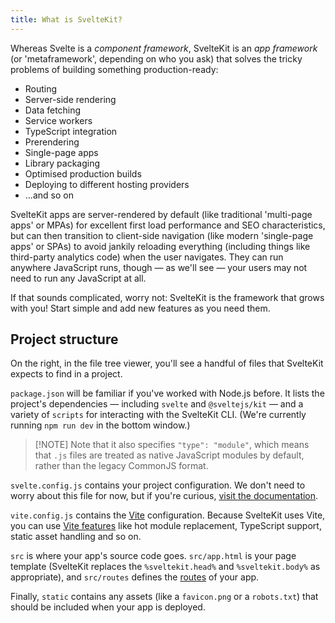 ```yaml
---
title: What is SvelteKit?
---
```


Whereas Svelte is a _component framework_, SvelteKit is an _app framework_ (or 'metaframework', depending on who you ask) that solves the tricky problems of building something production-ready:

- Routing
- Server-side rendering
- Data fetching
- Service workers
- TypeScript integration
- Prerendering
- Single-page apps
- Library packaging
- Optimised production builds
- Deploying to different hosting providers
- ...and so on

SvelteKit apps are server-rendered by default (like traditional 'multi-page apps' or MPAs) for excellent first load performance and SEO characteristics, but can then transition to client-side navigation (like modern 'single-page apps' or SPAs) to avoid jankily reloading everything (including things like third-party analytics code) when the user navigates. They can run anywhere JavaScript runs, though — as we'll see — your users may not need to run any JavaScript at all.

If that sounds complicated, worry not: SvelteKit is the framework that grows with you! Start simple and add new features as you need them.

## Project structure

On the right, in the file tree viewer, you'll see a handful of files that SvelteKit expects to find in a project.

`package.json` will be familiar if you've worked with Node.js before. It lists the project's dependencies — including `svelte` and `@sveltejs/kit` — and a variety of `scripts` for interacting with the SvelteKit CLI. (We're currently running `npm run dev` in the bottom window.)

> [!NOTE] Note that it also specifies `"type": "module"`, which means that `.js` files are treated as native JavaScript modules by default, rather than the legacy CommonJS format.

`svelte.config.js` contains your project configuration. We don't need to worry about this file for now, but if you're curious, [visit the documentation](https://svelte.dev/docs/kit/configuration).

`vite.config.js` contains the [Vite](https://vitejs.dev/) configuration. Because SvelteKit uses Vite, you can use [Vite features](https://vitejs.dev/guide/features.html) like hot module replacement, TypeScript support, static asset handling and so on.

`src` is where your app's source code goes. `src/app.html` is your page template (SvelteKit replaces the `%sveltekit.head%` and `%sveltekit.body%` as appropriate), and `src/routes` defines the [routes](/tutorial/kit/pages) of your app.

Finally, `static` contains any assets (like a `favicon.png` or a `robots.txt`) that should be included when your app is deployed.
